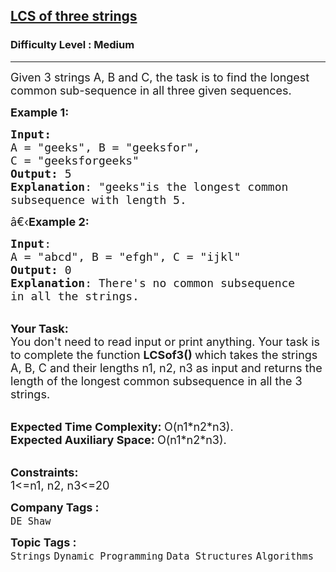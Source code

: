 <h2><a href="https://www.geeksforgeeks.org/problems/lcs-of-three-strings0028/1?page=4&category=Dynamic%20Programming&sortBy=submissions">LCS of three strings</a></h2><h3>Difficulty Level : Medium</h3><hr><div class="problems_problem_content__Xm_eO"><p><span style="font-size:18px">Given 3 strings A, B&nbsp;and C, the task is to find the longest common sub-sequence in all three given sequences.</span></p>

<p><span style="font-size:18px"><strong>Example 1:</strong></span></p>

<pre><span style="font-size:18px"><strong>Input:</strong>
A = "geeks", B = "geeksfor", 
C = "geeksforgeeks"
<strong>Output:</strong> 5
<strong>Explanation</strong>: "geeks"is the longest common
subsequence with length 5.</span>
</pre>

<p><span style="font-size:18px">â€‹<strong>Example 2:</strong></span></p>

<pre><span style="font-size:18px"><strong>Input</strong>: 
A = "abcd", B = "efgh", C = "ijkl"
<strong>Output:</strong> 0
<strong>Explanation</strong>: There's no common subsequence
in all the strings.</span>
</pre>

<p><br>
<span style="font-size:18px"><strong>Your Task:</strong><br>
You don't need to read input or print anything. Your task is to complete the function&nbsp;<strong>LCSof3()&nbsp;</strong>which takes the strings A, B, C and their lengths n1, n2, n3&nbsp;as input and returns the length of the longest common subsequence in all the 3 strings.</span></p>

<p><br>
<span style="font-size:18px"><strong>Expected Time Complexity:&nbsp;</strong>O(n1*n2*n3).<br>
<strong>Expected Auxiliary Space:&nbsp;</strong>O(n1*n2*n3).</span></p>

<p><br>
<span style="font-size:18px"><strong>Constraints:</strong><br>
1&lt;=n1, n2, n3&lt;=20</span></p>
</div><p><span style=font-size:18px><strong>Company Tags : </strong><br><code>DE Shaw</code>&nbsp;<br><p><span style=font-size:18px><strong>Topic Tags : </strong><br><code>Strings</code>&nbsp;<code>Dynamic Programming</code>&nbsp;<code>Data Structures</code>&nbsp;<code>Algorithms</code>&nbsp;